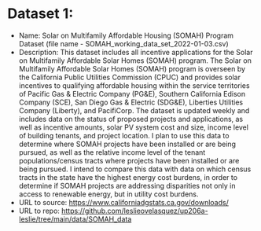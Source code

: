# Dataset 1:
* Name: Solar on Multifamily Affordable Housing (SOMAH) Program Dataset (file name - SOMAH_working_data_set_2022-01-03.csv)
* Description: This dataset includes all incentive applications for the Solar on Multifamily Affordable Solar Homes (SOMAH) program. The Solar on Multifamily Affordable Solar Homes (SOMAH) program is overseen by the California Public Utilities Commission (CPUC) and provides solar incentives to
qualifying affordable housing within the service territories of Pacific Gas & Electric Company (PG&E), Southern California Edison Company (SCE), San Diego Gas & Electric (SDG&E), Liberties Utilities Company (Liberty), and PacifiCorp. The dataset is updated weekly and includes data on the status of proposed projects and applications, as well as incentive amounts, solar PV system cost and size, income level of building tenants, and project location. I plan to use this data to determine where SOMAH projects have been installed or are being pursued, as well as the relative income level of the tenant populations/census tracts where projects have been installed or are being pursued. I intend to compare this data with data on which census tracts in the state have the highest energy cost burdens, in order to determine if SOMAH projects are addressing disparities not only in access to renewable energy, but in utility cost burdens. 
* URL to source: https://www.californiadgstats.ca.gov/downloads/
* URL to repo: https://github.com/leslieovelasquez/up206a-leslie/tree/main/data/SOMAH_data
